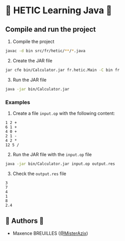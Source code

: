 # 🚀 HETIC Learning Java 🚀

## Compile and run the project

1. Compile the project

```bash
javac -d bin src/fr/hetic/**/*.java
```

2. Create the JAR file

```bash
jar cfe bin/Calculator.jar fr.hetic.Main -C bin fr
```

3. Run the JAR file

```bash
java -jar bin/Calculator.jar
```

### Examples

1. Create a file `input.op` with the following content:

```
1 2 +
6 1 +
4 0 +
2 1 -
4 2 *
12 5 /
```

2. Run the JAR file with the `input.op` file

```bash
java -jar bin/Calculator.jar input.op output.res
```

3. Check the `output.res` file

```
3
7
4
1
8
2.4
```

## 👤️ Authors 👤

- Maxence BREUILLES ([@MisterAzix](https://github.com/MisterAzix))<br />
